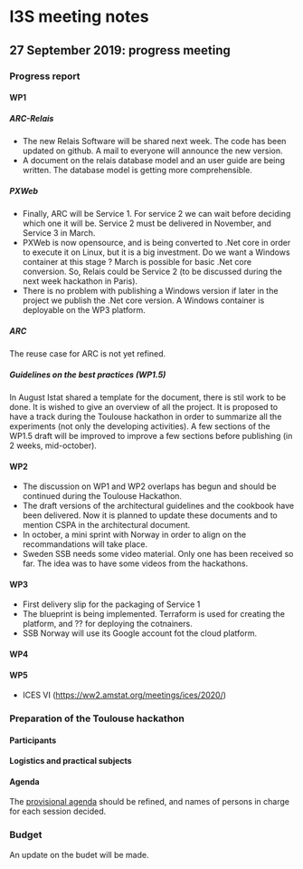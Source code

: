 # I3S meeting notes

## 27 September 2019: progress meeting


### Progress report

#### WP1

##### ARC-Relais

* The new Relais Software will be shared next week. The code has been updated on github. A mail to everyone will announce the new version.
* A document on the relais database model and an user guide are being written. The database model is getting more comprehensible.

##### PXWeb

* Finally, ARC will be Service 1. For service 2 we can wait before deciding which one it will be. Service 2 must be delivered in November, and Service 3 in March.
* PXWeb is now opensource, and is being converted to .Net core in order to execute it on Linux, but it is a big investment. Do we want a Windows container at this stage ? March is possible for basic .Net core conversion. So, Relais could be Service 2 (to be discussed during the next week hackathon in Paris).
* There is no problem with publishing a Windows version if later in the project we publish the .Net core version.
A Windows container is deployable on the WP3 platform.

##### ARC

The reuse case for ARC is not yet refined.

##### Guidelines on the best practices (WP1.5)

In August Istat shared a template for the document, there is stil work to be done. It is wished to give an overview of all the project. It is proposed to have a track during the Toulouse hackathon in order to summarize all the experiments (not only the developing activities). A few sections of the WP1.5 draft will be improved to improve a few sections before publishing (in 2 weeks, mid-october).

#### WP2

* The discussion on WP1 and WP2 overlaps has begun and should be continued during the Toulouse Hackathon.
* The draft versions of the architectural guidelines and the cookbook have been delivered. Now it is planned to update these documents and to mention CSPA in the architectural document.
* In october, a mini sprint with Norway in order to align on the recommandations will take place.
* Sweden SSB needs some video material. Only one has been received so far. The idea was to have some videos from the hackathons.

#### WP3

* First delivery slip for the packaging of Service 1
* The blueprint is being implemented. Terraform is used for creating the platform, and ?? for deploying the cotnainers.
* SSB Norway will use its Google account fot the cloud platform.

#### WP4




#### WP5

  * ICES VI (https://ww2.amstat.org/meetings/ices/2020/)

### Preparation of the Toulouse hackathon

#### Participants


#### Logistics and practical subjects



#### Agenda

The [provisional agenda](../toulouse-hackathon/agenda.md) should be refined, and names of persons in charge for each session decided.



### Budget

An update on the budet will be made.

